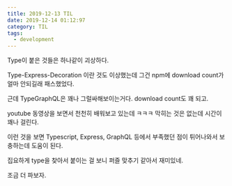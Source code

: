 ```yaml
---
title: 2019-12-13 TIL
date: 2019-12-14 01:12:97
category: TIL
tags:
  - development
---
```


Type이 붙은 것들은 하나같이 괴상하다.

Type-Express-Decoration 이란 것도 이상했는데 그건 npm에 download count가 얼마 안되길래 패스했었다.

근데 TypeGraphQL은 꽤나 그럴싸해보이는거다. download count도 꽤 되고.

youtube 동영상을 보면서 천천히 배워보고 있는데 ㅋㅋㅋ 막히는 것은 없는데 시간이 꽤나 걸린다.

이런 것을 보면 Typescript, Express, GraphQL 등에서 부족했던 점이 튀어나와서 보충하는데 도움이 된다.

집요하게 type을 찾아서 붙이는 걸 보니 퍼즐 맞추기 같아서 재미있네.

조금 더 파보자.

